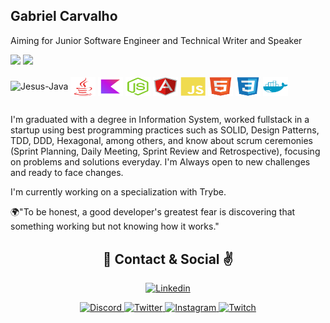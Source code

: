 
## Gabriel Carvalho

Aiming for Junior Software Engineer and Technical Writer and Speaker


<div>

<img height="180em" src="https://github-readme-stats.vercel.app/api?username=NHDrizzt&show_icons=true&theme=tokyonight&include_all_commits=true&count_private=true"/>
<img height="180em" src="https://github-readme-stats.vercel.app/api/top-langs/?username=NHDrizzt&layout=compact&langs_count=7&theme=tokyonight"/>
</div> 

 <div style="display: inline_block"><br>
  <img align="center" alt="Jesus-Java" height="30" width="40" src="https://cdn.jsdelivr.net/gh/devicons/devicon/icons/react/react-original.svg" />
  <img align="center" alt="Jesus-Java" height="30" width="40" src="https://raw.githubusercontent.com/devicons/devicon/master/icons/java/java-plain.svg"> 
  <img align="center" alt="Jesus-Kotlin" height="30" width="40" src="https://raw.githubusercontent.com/devicons/devicon/master/icons/kotlin/kotlin-original.svg"> 
  <img align="center" alt="Jesus-Nodejs" height="30" width="40" src="https://raw.githubusercontent.com/devicons/devicon/master/icons/nodejs/nodejs-plain.svg"> 
  <img align="center" alt="Jesus-Angularjs" height="30" width="40" src="https://raw.githubusercontent.com/devicons/devicon/master/icons/angularjs/angularjs-original.svg"> 
  <img align="center" alt="Jesus-Js" height="30" width="40" src="https://raw.githubusercontent.com/devicons/devicon/master/icons/javascript/javascript-plain.svg">
  <img align="center" alt="Jesus-HTML" height="30" width="40" src="https://raw.githubusercontent.com/devicons/devicon/master/icons/html5/html5-original.svg">
  <img align="center" alt="Jesus-CSS" height="30" width="40" src="https://raw.githubusercontent.com/devicons/devicon/master/icons/css3/css3-original.svg">
  <img align="center" alt="Jesus-Docker" height="30" width="40" src="https://raw.githubusercontent.com/devicons/devicon/master/icons/docker/docker-plain.svg">
</div>

## 
I'm graduated with a degree in Information System, worked fullstack in a startup using best programming practices such as SOLID, Design Patterns, TDD, DDD, Hexagonal, among others, and know about scrum ceremonies (Sprint Planning, Daily Meeting, Sprint Review and Retrospective), focusing on problems and solutions everyday. I'm Always open to new challenges and ready to face changes.

I'm currently working on a specialization with Trybe.


🌍"To be honest, a good developer's greatest fear is discovering that something working but not knowing how it works."

  <div align="center">
    <h2>🧔 Contact & Social ✌</h2>
</div>
<p align="center">
  <a href="https://www.linkedin.com/in/gabriel-de-sousa-carvalho/">
  <img alt="Linkedin" src="https://img.shields.io/badge/Gabriel_Carvalho-%231DA1F2.svg?style=for-the-badge&logo=Linkedin&logoColor=white"/>
  </a>
</p>
<div align="center">
</div>
<p align="center">
    <a href="https://discord.com/users/242040259884351488">
        <img alt="Discord" src="https://img.shields.io/badge/rokol%238115-%237289DA.svg?style=for-the-badge&logo=discord&logoColor=white"/>
    </a>
    <a href="https://twitter.com/">
        <img alt="Twitter" src="https://img.shields.io/badge/nhdrizzt-%231DA1F2.svg?style=for-the-badge&logo=Twitter&logoColor=white"/>
    </a>
    <a href="https://www.instagram.com/Gabs.Nhd/">
        <img alt="Instagram" src="https://img.shields.io/badge/Gabs.Nhd-%23E4405F.svg?style=for-the-badge&logo=Instagram&logoColor=white"/>
    </a>
    <a href="https://www.twitch.tv/sintreki">
        <img alt="Twitch" src="https://img.shields.io/badge/sintreki-%239146FF.svg?style=for-the-badge&logo=Twitch&logoColor=white"/>
    </a>
</p>



